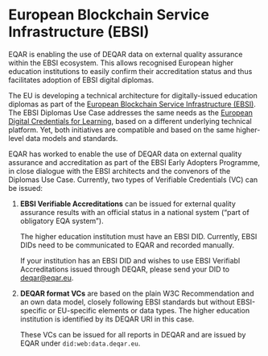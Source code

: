 # European Blockchain Service Infrastructure (EBSI)

EQAR is enabling the use of DEQAR data on external quality assurance within the EBSI ecosystem. This allows recognised European higher education institutions to easily confirm their accreditation status and thus facilitates adoption of EBSI digital diplomas.

The EU is developing a technical architecture for digitally-issued education diplomas as part of the [European Blockchain Service Infrastructure (EBSI)](https://ec.europa.eu/digital-building-blocks/wikis/display/ebsi). The EBSI Diplomas Use Case addresses the same needs as the [European Digital Credentials for Learning](europass.md), based on a different underlying technical platform. Yet, both initiatives are compatible and based on the same higher-level data models and standards.

EQAR has worked to enable the use of DEQAR data on external quality assurance and accreditation as part of the EBSI Early Adopters Programme, in close dialogue with the EBSI architects and the convenors of the Diplomas Use Case. Currently, two types of Verifiable Credentials (VC) can be issued:

 1. **EBSI Verifiable Accreditations** can be issued for external quality assurance results with an official status in a national system (“part of obligatory EQA system”).

    The higher education institution must have an EBSI DID. Currently, EBSI DIDs need to be communicated to EQAR and recorded manually.

    If your institution has an EBSI DID and wishes to use EBSI Verifiabl Accreditations issued through DEQAR, please send your DID to <deqar@eqar.eu>.

 2. **DEQAR format VCs** are based on the plain W3C Recommendation and an own data model, closely following EBSI standards but without EBSI-specific or EU-specific elements or data types. The higher education institution is identified by its DEQAR URI in this case.

    These VCs can be issued for all reports in DEQAR and are issued by EQAR under `did:web:data.deqar.eu`.

